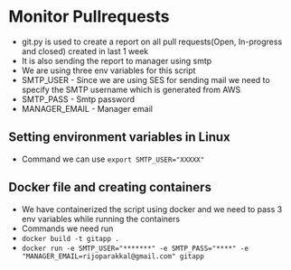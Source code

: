 
# Monitor Pullrequests
 - git.py is used to create a report on all pull
   requests(Open, In-progress and closed) created in last 1 week
- It is also sending the report to manager using smtp
- We are using three env variables for this script
- SMTP_USER - Since we are using SES for sending mail we need to specify the SMTP username which is generated from AWS
- SMTP_PASS - Smtp password
- MANAGER_EMAIL - Manager email

## Setting environment variables in Linux

 - Command we can use `export SMTP_USER="XXXXX"`

## Docker file and creating containers

- We have containerized the script using docker and we need to pass 3 env variables while running the containers
- Commands we need run
- `docker build -t gitapp .`
- `docker run -e SMTP_USER="*******" -e SMTP_PASS="****" -e "MANAGER_EMAIL=rijoparakkal@gmail.com" gitapp`
